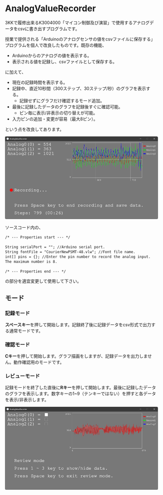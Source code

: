 # AnalogValueRecorder
3KKで履修出来るK3004000「マイコン制御及び演習」で使用するアナログデータをcsvに書き出すプログラムです。

授業で提供される「Arduinoのアナログセンサの値をcsvファイルに保存する」プログラムを個人で改良したものです。既存の機能、
- Arduinoからのアナログの値を表示する。
- 表示される値を記録し、csvファイルとして保存する。

に加えて、
- 現在の記録時間を表示する。
- 記録中、直近10秒間（300ステップ、30ステップ/秒）のグラフを表示する。
  - 記録せずにグラフだけ確認するモード追加。
- 最後に記録したデータのグラフを記録後すぐに確認可能。
  - ピン毎に表示/非表示の切り替えが可能。
- 入力ピンの追加・変更が容易（最大8ピン）。

という点を改良してあります。

![AnalogValueRecorder](README_Images/AnalogValueRecorder.jpg)

ソースコード内の、

```processing
/* --- Properties start --- */

String serialPort = ""; //Arduino serial port.
String fontFile = "CourierNewPSMT-48.vlw"; //Font file name.
int[] pins = {}; //Enter the pin number to record the analog input. The maximum number is 8.

/* --- Properties end --- */
```
の部分を適宜変更して使用して下さい。

## モード
### 記録モード
**スペースキー**を押して開始します。記録終了後に記録データをcsv形式で出力する通常モードです。

### 確認モード
**Cキー**を押して開始します。グラフ描画をしますが、記録データを出力しません。動作確認用のモードです。

### レビューモード
記録モードを終了した直後に**Rキー**を押して開始します。最後に記録したデータのグラフを表示します。数字キーの1~9（テンキーではない）を押すと各データを表示/非表示します。

![Review mode](README_Images/ReviewMode.jpg)